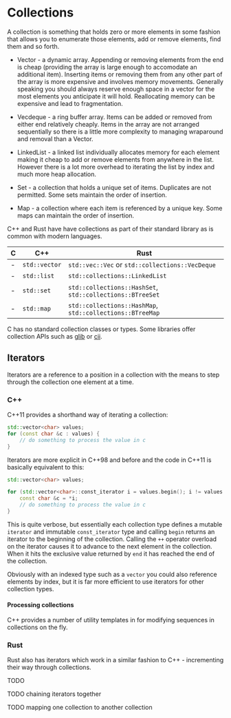 # Collections

A collection is something that holds zero or more elements in some fashion that allows you to enumerate those elements, add or remove elements, find them and so forth.

* Vector - a dynamic array. Appending or removing elements from the end is cheap (providing the array is large enough to accomodate an additional item). Inserting items or removing them from any other part of the array is more expensive and involves memory movements. Generally speaking you should always reserve enough space in a vector for the most elements you anticipate it will hold. Reallocating memory can be expensive and lead to fragmentation.

* Vecdeque - a ring buffer array. Items can be added or removed from either end relatively cheaply. Items in the array are not arranged sequentially so there is a little more complexity to managing wraparound and removal than a Vector.

* LinkedList - a linked list individually allocates memory for each element making it cheap to add or remove elements from anywhere in the list. However there is a lot more overhead to iterating the list by index and much more heap allocation.

* Set - a collection that holds a unique set of items. Duplicates are not permitted. Some sets maintain the order of insertion.

* Map - a collection where each item is referenced by a unique key. Some maps can maintain the order of insertion.

C++ and Rust have have collections as part of their standard library as is common with modern languages.

| C | C++ | Rust
| --- | --- | ---
| - | `std::vector` | `std::vec::Vec` or `std::collections::VecDeque`
| - | `std::list` | `std::collections::LinkedList`
| - | `std::set` | `std::collections::HashSet`, `std::collections::BTreeSet`
| - | `std::map` | `std::collections::HashMap`, `std::collections::BTreeMap`

C has no standard collection classes or types. Some libraries offer collection APIs such as [glib](https://developer.gnome.org/glib/) or [cii](https://github.com/drh/cii).

## Iterators

Iterators are a reference to a position in a collection with the means to step through the collection one element at a time.

### C++

C++11 provides a shorthand way of iterating a collection:

```c++
std::vector<char> values;
for (const char &c : values) {
    // do something to process the value in c
}
```

Iterators are more explicit in C++98 and before and the code in C++11 is basically equivalent to this:

```c++
std::vector<char> values;

for (std::vector<char>::const_iterator i = values.begin(); i != values.end(); ++i) {
    const char &c = *i;
    // do something to process the value in c
}
```

This is quite verbose, but essentially each collection type defines a mutable `iterator` and immutable `const_iterator` type and calling `begin` returns an iterator to the beginning of the collection. Calling the `++` operator overload on the iterator causes it to advance to the next element in the collection. When it hits the exclusive value returned by `end` it has reached the end of the collection.

Obviously with an indexed type such as a `vector` you could also reference elements by index, but it is far more efficient to use iterators for other collection types.

#### Processing collections

C++ provides a number of utility templates in <algorithm> for modifying sequences in collections on the fly. 

### Rust

Rust also has iterators which work in a similar fashion to C++ - incrementing their way through collections. 

TODO

TODO chaining iterators together

TODO mapping one collection to another collection
